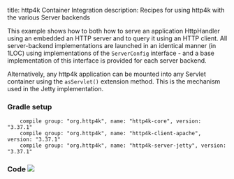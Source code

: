 title: http4k Container Integration
description: Recipes for using http4k with the various Server backends

This example shows how to both how to serve an application HttpHandler using an embedded an HTTP server and to query it using an HTTP client. All server-backend implementations are launched in an identical manner (in 1LOC) using implementations of the `ServerConfig` interface - and a base implementation of this interface is provided for each server backend.

Alternatively, any http4k application can be mounted into any Servlet container using the `asServlet()` extension method. This is the mechanism used in the Jetty implementation.

### Gradle setup
```
    compile group: "org.http4k", name: "http4k-core", version: "3.37.1"
    compile group: "org.http4k", name: "http4k-client-apache", version: "3.37.1"
    compile group: "org.http4k", name: "http4k-server-jetty", version: "3.37.1"
```

### Code [<img class="octocat" src="/img/octocat-32.png"/>](https://github.com/http4k/http4k/blob/master/src/docs/cookbook/container_integration/example.kt)
<script src="https://gist-it.appspot.com/https://github.com/http4k/http4k/blob/master/src/docs/cookbook/container_integration/example.kt"></script>
